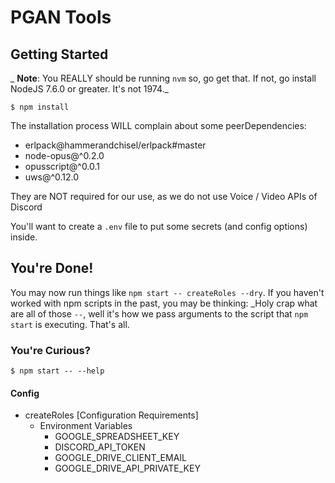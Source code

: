 PGAN Tools
===

## Getting Started
_ **Note**: You REALLY should be running `nvm` so, go get that. If not, go install NodeJS 7.6.0 or greater. It's not 1974._

`$ npm install`

The installation process WILL complain about some peerDependencies:
  - erlpack@hammerandchisel/erlpack#master
  - node-opus@^0.2.0
  - opusscript@^0.0.1
  - uws@^0.12.0

  They are NOT required for our use, as we do not use Voice / Video APIs of Discord

You'll want to create a `.env` file to put some secrets (and config options) inside.

## You're Done!
You may now run things like `npm start -- createRoles --dry`.
If you haven't worked with npm scripts in the past, you may be thinking: _Holy crap what are all of those `--`, well it's how we pass arguments to the script that `npm start` is executing. That's all.

### You're Curious?
`$ npm start -- --help`


#### Config
  - createRoles [Configuration Requirements]
    - Environment Variables
      - GOOGLE_SPREADSHEET_KEY
      - DISCORD_API_TOKEN
      - GOOGLE_DRIVE_CLIENT_EMAIL
      - GOOGLE_DRIVE_API_PRIVATE_KEY
